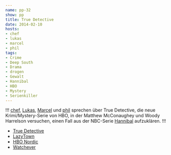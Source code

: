 ```yaml
---
name: pp-32
show: pp
title: True Detective
date: 2014-02-10
hosts:
- chef
- lukas
- marcel
- phil
tags:
- Crime
- Deep South
- Drama
- drogen
- Gewalt
- Hannibal
- HBO
- Mystery
- Serienkiller
---
```

!!!
[chef](https://twitter.com/grischder), [Lukas](https://twitter.com/blubser), [Marcel](https://twitter.com/sirmarcel) und [phil](https://twitter.com/philgrooves) sprechen über True Detective, die neue Krimi/Mystery-Serie von HBO, in der Matthew McConaughey und Woody Harrelson versuchen, einen Fall aus der NBC-Serie [Hannibal](https://secure.retinacast.de/rtc-pp-e28-hannibal/) aufzuklären.
!!!

- [True Detective](http://www.imdb.com/title/tt2356777/?ref_=fn_al_tt_1)
- [LazyTown](http://de.wikipedia.org/wiki/LazyTown)
- [HBO Nordic](http://hbonordic.com/home)
- [Watchever](http://www.watchever.de)
